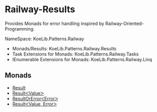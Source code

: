 # Railway-Results #

Provides Monads for error handling inspired by Railway-Oriented-Programming.

NameSpace: KoeLib.Patterns.Railway

* Monads/Results: KoeLib.Patterns.Railway.Results
* Task Extensions for Monads: KoeLib.Patterns.Railway.Tasks
* IEnumerable Extensions for Monads: KoeLib.Patterns.Railway.Linq

## Monads
* [Result](https://github.com/TheRealKoeDev/Railway-Results/wiki/Result)
* [ResultᐸValueᐳ](https://github.com/TheRealKoeDev/Railway-Results/wiki/ResultᐸValueᐳ)
* [ResultOrErrorᐸErrorᐳ](https://github.com/TheRealKoeDev/Railway-Results/wiki/ResultOrErrorᐸErrorᐳ)
* [ResultᐸValue, Errorᐳ](https://github.com/TheRealKoeDev/Railway-Results/wiki/ResultᐸValue,-Errorᐳ)
